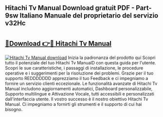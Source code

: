 ## Hitachi Tv Manual Download gratuit PDF - Part-9sw Italiano Manuale del proprietario del servizio v32Hc

# <h2><a href="http://dfcqfvy.blite.top/?on=Hitachi+Tv+Manual">🔗Download 👉🔴 Hitachi Tv Manual</a></h2>

[![Hitachi Tv Manual download](https://i.imgur.com/lujVjoI.png)](http://dfcqfvy.blite.top/?on=Hitachi+Tv+Manual)
Inizia la padronanza del prodotto qui Scopri tutto il potenziale del tuo Hitachi Tv ManualD con questa guida per l'utente. Scopri le sue caratteristiche, i passaggi di installazione, le procedure operative e i suggerimenti per la risoluzione dei problemi. Grazie per il tuo supporto REDDDDDDD apprezziamo il tuo Feedback e ci impegniamo a fornire un servizio clienti eccezionale. Le funzionalità avanzate di Hitachi Tv Manual includono aggiornamenti automatici, Dashboard personalizzabile, Supporto multilingue e Attivazione Vocale, tutti accessibili e personalizzati dall'interfaccia utente. Il vostro successo è il nostro obiettivo Hitachi Tv Manual. Ci impegniamo a fornirti gli strumenti e il supporto di cui hai bisogno.
